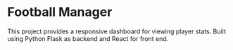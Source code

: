 # Football Manager

This project provides a responsive dashboard for viewing player stats. Built using Python Flask as backend and React for front end.

